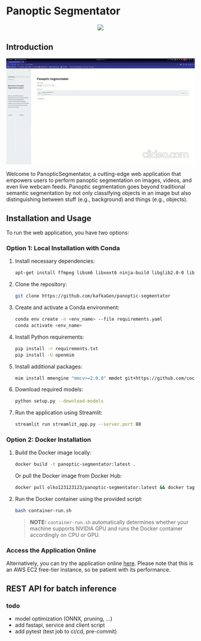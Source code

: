 # Panoptic Segmentator

<div id="header" align="center">
  <img src="https://media.giphy.com/media/M9gbBd9nbDrOTu1Mqx/giphy.gif" width="100"/>
</div>

## Introduction

<div id="header" align="center">
  <img src="demo.gif"/>
</div>

Welcome to PanopticSegmentator, a cutting-edge web application that empowers users to perform panoptic segmentation on images, videos, and even live webcam feeds. Panoptic segmentation goes beyond traditional semantic segmentation by not only classifying objects in an image but also distinguishing between stuff (e.g., background) and things (e.g., objects).

## Installation and Usage

To run the web application, you have two options:

### Option 1: Local Installation with Conda

1. Install necessary dependencies:
    ```bash
    apt-get install ffmpeg libsm6 libxext6 ninja-build libglib2.0-0 libsm6 libxrender-dev libxext6 libgl1-mesa-glx
    ```

2. Clone the repository:
    ```bash
    git clone https://github.com/kafkaGen/panoptic-segmentator
    ```

3. Create and activate a Conda environment:
    ```bash
    conda env create -n <env_name> --file requirements.yaml
    conda activate <env_name>
    ```

4. Install Python requirements:
    ```bash
    pip install -r requirements.txt
    pip install -U openmim
    ```

5. Install additional packages:
    ```bash
    mim install mmengine "mmcv>=2.0.0" mmdet git+https://github.com/cocodataset/panopticapi.git
    ```

6. Download required models:
    ```bash
    python setup.py --download-models
    ```

7. Run the application using Streamlit:
    ```bash
    streamlit run streamlit_app.py --server.port 80
    ```

### Option 2: Docker Installation

1. Build the Docker image locally:
    ```bash
    docker build -t panoptic-segmentator:latest .
    ```

    Or pull the Docker image from Docker Hub:
    ```bash
    docker pull olko123123123/panoptic-segmentator:latest && docker tag olko123123123/panoptic-segmentator:latest panoptic-segmentator:latest
    ```

2. Run the Docker container using the provided script:
    ```bash
    bash container-run.sh
    ```

    > **NOTE:** `container-run.sh` automatically determines whether your machine supports NVIDIA GPU and runs the Docker container accordingly on CPU or GPU.

### Access the Application Online

Alternatively, you can try the application online [here](http://54.82.25.5/). Please note that this is an AWS EC2 free-tier instance, so be patient with its performance.

## REST API for batch inference

### todo
- model optimization (ONNX, pruning, ...)
- add fastapi, service and client script
- add pytest (test job to ci/cd, pre-commit)